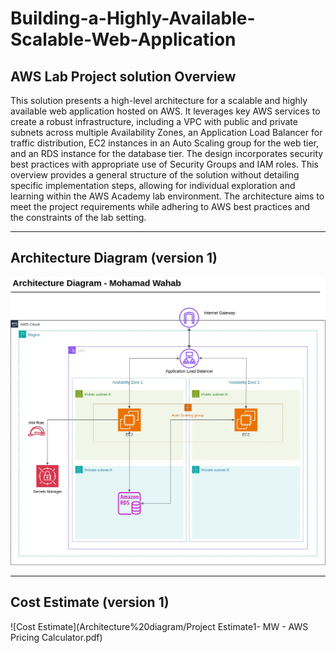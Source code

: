 # Building-a-Highly-Available-Scalable-Web-Application

## AWS Lab Project solution Overview
This solution presents a high-level architecture for a scalable and highly available web application hosted on AWS. It leverages key AWS services to create a robust infrastructure, including a VPC with public and private subnets across multiple Availability Zones, an Application Load Balancer for traffic distribution, EC2 instances in an Auto Scaling group for the web tier, and an RDS instance for the database tier. The design incorporates security best practices with appropriate use of Security Groups and IAM roles. This overview provides a general structure of the solution without detailing specific implementation steps, allowing for individual exploration and learning within the AWS Academy lab environment. The architecture aims to meet the project requirements while adhering to AWS best practices and the constraints of the lab setting.

---
## Architecture Diagram (version 1)
![Architecture Diagram](Architecture%20diagram/Lab-architecture-diagram.jpg)

---
## Cost Estimate (version 1)
![Cost Estimate](Architecture%20diagram/Project Estimate1- MW - AWS Pricing Calculator.pdf)
